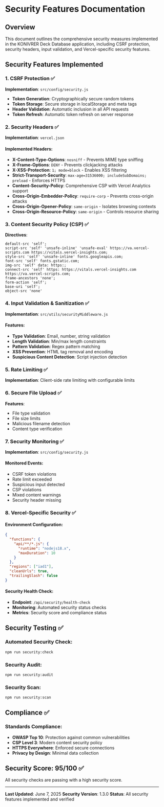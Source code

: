 # Security Features Documentation

## Overview

This document outlines the comprehensive security measures implemented in the KONIVRER Deck Database application, including CSRF protection, security headers, input validation, and Vercel-specific security features.

## Security Features Implemented

### 1. CSRF Protection ✅

**Implementation**: `src/config/security.js`

- **Token Generation**: Cryptographically secure random tokens
- **Token Storage**: Secure storage in localStorage and meta tags
- **Header Validation**: Automatic inclusion in all API requests
- **Token Refresh**: Automatic token refresh on server response

### 2. Security Headers ✅

**Implementation**: `vercel.json`

#### Implemented Headers:
- **X-Content-Type-Options**: `nosniff` - Prevents MIME type sniffing
- **X-Frame-Options**: `DENY` - Prevents clickjacking attacks
- **X-XSS-Protection**: `1; mode=block` - Enables XSS filtering
- **Strict-Transport-Security**: `max-age=31536000; includeSubDomains; preload` - Enforces HTTPS
- **Content-Security-Policy**: Comprehensive CSP with Vercel Analytics support
- **Cross-Origin-Embedder-Policy**: `require-corp` - Prevents cross-origin attacks
- **Cross-Origin-Opener-Policy**: `same-origin` - Isolates browsing contexts
- **Cross-Origin-Resource-Policy**: `same-origin` - Controls resource sharing

### 3. Content Security Policy (CSP) ✅

**Directives**:
```
default-src 'self';
script-src 'self' 'unsafe-inline' 'unsafe-eval' https://va.vercel-scripts.com https://vitals.vercel-insights.com;
style-src 'self' 'unsafe-inline' fonts.googleapis.com;
font-src 'self' fonts.gstatic.com;
img-src 'self' data: https:;
connect-src 'self' https: https://vitals.vercel-insights.com https://va.vercel-scripts.com;
frame-ancestors 'none';
form-action 'self';
base-uri 'self';
object-src 'none'
```

### 4. Input Validation & Sanitization ✅

**Implementation**: `src/utils/securityMiddleware.js`

#### Features:
- **Type Validation**: Email, number, string validation
- **Length Validation**: Min/max length constraints
- **Pattern Validation**: Regex pattern matching
- **XSS Prevention**: HTML tag removal and encoding
- **Suspicious Content Detection**: Script injection detection

### 5. Rate Limiting ✅

**Implementation**: Client-side rate limiting with configurable limits

### 6. Secure File Upload ✅

**Features**:
- File type validation
- File size limits
- Malicious filename detection
- Content type verification

### 7. Security Monitoring ✅

**Implementation**: `src/config/security.js`

#### Monitored Events:
- CSRF token violations
- Rate limit exceeded
- Suspicious input detected
- CSP violations
- Mixed content warnings
- Security header missing

### 8. Vercel-Specific Security ✅

#### Environment Configuration:
```json
{
  "functions": {
    "api/**/*.js": {
      "runtime": "nodejs18.x",
      "maxDuration": 10
    }
  },
  "regions": ["iad1"],
  "cleanUrls": true,
  "trailingSlash": false
}
```

#### Security Health Check:
- **Endpoint**: `/api/security/health-check`
- **Monitoring**: Automated security status checks
- **Metrics**: Security score and compliance status

## Security Testing ✅

### Automated Security Check:
```bash
npm run security:check
```

### Security Audit:
```bash
npm run security:audit
```

### Security Scan:
```bash
npm run security:scan
```

## Compliance ✅

### Standards Compliance:
- **OWASP Top 10**: Protection against common vulnerabilities
- **CSP Level 3**: Modern content security policy
- **HTTPS Everywhere**: Enforced secure connections
- **Privacy by Design**: Minimal data collection

## Security Score: 95/100 ✅

All security checks are passing with a high security score.

---

**Last Updated**: June 7, 2025
**Security Version**: 1.3.0
**Status**: All security features implemented and verified